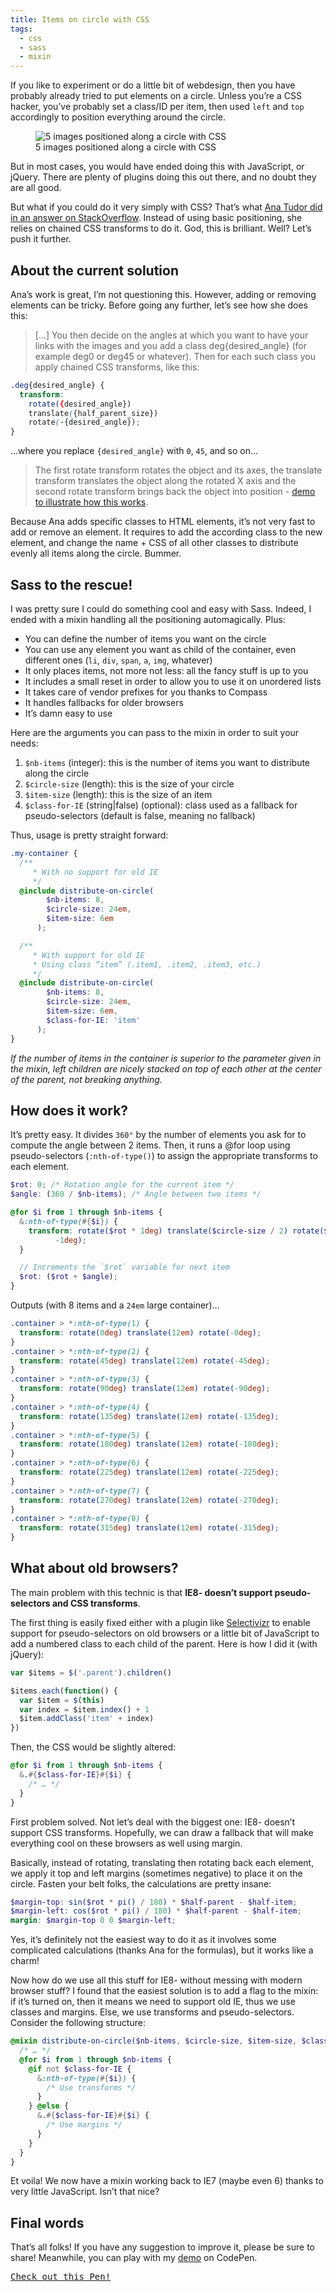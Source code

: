 ```yaml
---
title: Items on circle with CSS
tags:
  - css
  - sass
  - mixin
---
```


If you like to experiment or do a little bit of webdesign, then you have probably already tried to put elements on a circle. Unless you’re a CSS hacker, you’ve probably set a class/ID per item, then used `left` and `top` accordingly to position everything around the circle.

<figure class="figure">
<img alt='5 images positioned along a circle with CSS' src='/assets/images/items-on-circle/5-items.png' />
<figcaption>5 images positioned along a circle with CSS</figcaption>
</figure>

But in most cases, you would have ended doing this with JavaScript, or jQuery. There are plenty of plugins doing this out there, and no doubt they are all good.

But what if you could do it very simply with CSS? That’s what [Ana Tudor did in an answer on StackOverflow](https://stackoverflow.com/questions/12813573/position-icons-into-circle). Instead of using basic positioning, she relies on chained CSS transforms to do it. God, this is brilliant. Well? Let’s push it further.

## About the current solution

Ana’s work is great, I’m not questioning this. However, adding or removing elements can be tricky. Before going any further, let’s see how she does this:

> […] You then decide on the angles at which you want to have your links with the images and you add a class deg{desired_angle} (for example deg0 or deg45 or whatever). Then for each such class you apply chained CSS transforms, like this:

```scss
.deg{desired_angle} {
  transform:
    rotate({desired_angle})
    translate({half_parent_size})
    rotate(-{desired_angle});
}
```

…where you replace `{desired_angle}` with `0`, `45`, and so on…

> The first rotate transform rotates the object and its axes, the translate transform translates the object along the rotated X axis and the second rotate transform brings back the object into position - [demo to illustrate how this works](https://dabblet.com/gist/3866686).

Because Ana adds specific classes to HTML elements, it’s not very fast to add or remove an element. It requires to add the according class to the new element, and change the name + CSS of all other classes to distribute evenly all items along the circle. Bummer.

## Sass to the rescue!

I was pretty sure I could do something cool and easy with Sass. Indeed, I ended with a mixin handling all the positioning automagically. Plus:

* You can define the number of items you want on the circle
* You can use any element you want as child of the container, even different ones (`li`, `div`, `span`, `a`, `img`, whatever)
* It only places items, not more not less: all the fancy stuff is up to you
* It includes a small reset in order to allow you to use it on unordered lists
* It takes care of vendor prefixes for you thanks to Compass
* It handles fallbacks for older browsers
* It’s damn easy to use

Here are the arguments you can pass to the mixin in order to suit your needs:

1. `$nb-items` (integer): this is the number of items you want to distribute along the circle
1. `$circle-size` (length): this is the size of your circle
1. `$item-size` (length): this is the size of an item
1. `$class-for-IE` (string\|false) (optional): class used as a fallback for pseudo-selectors (default is false, meaning no fallback)

Thus, usage is pretty straight forward:

```scss
.my-container {
  /**
     * With no support for old IE
     */
  @include distribute-on-circle(
        $nb-items: 8,
        $circle-size: 24em,
        $item-size: 6em
      );

  /**
     * With support for old IE
     * Using class “item” (.item1, .item2, .item3, etc.)
     */
  @include distribute-on-circle(
        $nb-items: 8,
        $circle-size: 24em,
        $item-size: 6em,
        $class-for-IE: 'item'
      );
}
```

_If the number of items in the container is superior to the parameter given in the mixin, left children are nicely stacked on top of each other at the center of the parent, not breaking anything._

## How does it work?

It’s pretty easy. It divides `360°` by the number of elements you ask for to compute the angle between 2 items. Then, it runs a @for loop using pseudo-selectors (`:nth-of-type()`) to assign the appropriate transforms to each element.

```scss
$rot: 0; /* Rotation angle for the current item */
$angle: (360 / $nb-items); /* Angle between two items */

@for $i from 1 through $nb-items {
  &:nth-of-type(#{$i}) {
    transform: rotate($rot * 1deg) translate($circle-size / 2) rotate($rot *
          -1deg);
  }

  // Increments the `$rot` variable for next item
  $rot: ($rot + $angle);
}
```

Outputs (with 8 items and a `24em` large container)…

```css
.container > *:nth-of-type(1) {
  transform: rotate(0deg) translate(12em) rotate(-0deg);
}
.container > *:nth-of-type(2) {
  transform: rotate(45deg) translate(12em) rotate(-45deg);
}
.container > *:nth-of-type(3) {
  transform: rotate(90deg) translate(12em) rotate(-90deg);
}
.container > *:nth-of-type(4) {
  transform: rotate(135deg) translate(12em) rotate(-135deg);
}
.container > *:nth-of-type(5) {
  transform: rotate(180deg) translate(12em) rotate(-180deg);
}
.container > *:nth-of-type(6) {
  transform: rotate(225deg) translate(12em) rotate(-225deg);
}
.container > *:nth-of-type(7) {
  transform: rotate(270deg) translate(12em) rotate(-270deg);
}
.container > *:nth-of-type(8) {
  transform: rotate(315deg) translate(12em) rotate(-315deg);
}
```

## What about old browsers?

The main problem with this technic is that **IE8- doesn’t support pseudo-selectors and CSS transforms**.

The first thing is easily fixed either with a plugin like [Selectivizr](http://selectivizr.com/) to enable support for pseudo-selectors on old browsers or a little bit of JavaScript to add a numbered class to each child of the parent. Here is how I did it (with jQuery):

```javascript
var $items = $('.parent').children()

$items.each(function() {
  var $item = $(this)
  var index = $item.index() + 1
  $item.addClass('item' + index)
})
```

Then, the CSS would be slightly altered:

```scss
@for $i from 1 through $nb-items {
  &.#{$class-for-IE}#{$i} {
    /* … */
  }
}
```

First problem solved. Not let’s deal with the biggest one: IE8- doesn’t support CSS transforms. Hopefully, we can draw a fallback that will make everything cool on these browsers as well using margin.

Basically, instead of rotating, translating then rotating back each element, we apply it top and left margins (sometimes negative) to place it on the circle. Fasten your belt folks, the calculations are pretty insane:

```scss
$margin-top: sin($rot * pi() / 180) * $half-parent - $half-item;
$margin-left: cos($rot * pi() / 180) * $half-parent - $half-item;
margin: $margin-top 0 0 $margin-left;
```

Yes, it’s definitely not the easiest way to do it as it involves some complicated calculations (thanks Ana for the formulas), but it works like a charm!

Now how do we use all this stuff for IE8- without messing with modern browser stuff? I found that the easiest solution is to add a flag to the mixin: if it’s turned on, then it means we need to support old IE, thus we use classes and margins. Else, we use transforms and pseudo-selectors. Consider the following structure:

```scss
@mixin distribute-on-circle($nb-items, $circle-size, $item-size, $class-for-IE: false) {
  /* … */
  @for $i from 1 through $nb-items {
    @if not $class-for-IE {
      &:nth-of-type(#{$i}) {
        /* Use transforms */
      }
    } @else {
      &.#{$class-for-IE}#{$i} {
        /* Use margins */
      }
    }
  }
}
```

Et voila! We now have a mixin working back to IE7 (maybe even 6) thanks to very little JavaScript. Isn’t that nice?

## Final words

That’s all folks! If you have any suggestion to improve it, please be sure to share! Meanwhile, you can play with my [demo](https://codepen.io/HugoGiraudel/pen/Bigqr) on CodePen.

<pre class="codepen" data-height="560" data-type="result" data-href="Bigqr" data-user="HugoGiraudel" data-safe="true"><code></code><a href="https://codepen.io/HugoGiraudel/pen/Bigqr">Check out this Pen!</a></pre>
